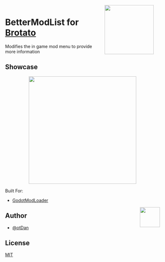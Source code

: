 <img align="right" src="https://github.com/otDan/Brotato-BetterModList/blob/master/.publish/icon-full.png?raw=true" height="160" hspace="20"/>

# BetterModList for [Brotato](https://store.steampowered.com/app/1942280/Brotato/)

Modifies the in game mod menu to provide more information

## Showcase
<p align="center"> 
    <img src="https://i.imgur.com/cJpvB0m.png" height="350" style="object-fit:scale-down;"/>
</p>

Built For:
- [GodotModLoader](https://github.com/GodotModding/godot-mod-loader)

<!-- ## Installation

<a href="https://rounds.thunderstore.io/package/otDan/GameSaver">
    <img align="right" src="https://badgen.net/https/git-hub-badge-data.npkn.net/thunderstore-downloads-request/GameSaver?icon=https://gcdn.thunderstore.io/static/ts/thunderstore-logomark-white.svg" hspace="50"/>
</a>

- Steam Workshop: 
  - https://rounds.thunderstore.io/package/otDan/GameSaver 

<a href="https://rounds.thunderstore.io/package/otDan/GameSaver">
    <img align="right" src="https://badgen.net/https/git-hub-badge-data.npkn.net/thunderstore-downloads-request/GameSaver?icon=https://gcdn.thunderstore.io/static/ts/thunderstore-logomark-white.svg" hspace="50"/>
</a>

- Thunderstore: 
  - https://rounds.thunderstore.io/package/otDan/GameSaver 

<a href="https://github.com/otDan/GameSaver/releases">
    <img align="right" src="https://badgen.net/github/assets-dl/otDan/GameSaver?icon=git&color=blue" hspace="50"/>
</a> 

- Manual: 
  - https://github.com/otDan/GameSaver/releases -->

<p align="left"> 
    <a href="https://www.paypal.com/paypalme/otdan">
        <img align="right" src="https://raw.githubusercontent.com/aha999/DonateButtons/master/Paypal.png" height="65"/>
    </a>
</p>

## Author
- [@otDan](https://www.github.com/otdan)

## License
[MIT](https://choosealicense.com/licenses/mit/)

